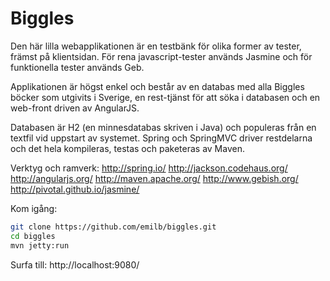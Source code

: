 Biggles
=======

Den här lilla webapplikationen är en testbänk för olika former av tester, främst på klientsidan.
För rena javascript-tester används Jasmine och för funktionella tester används Geb.

Applikationen är högst enkel och består av en databas med alla Biggles böcker som utgivits i Sverige,
en rest-tjänst för att söka i databasen och en web-front driven av AngularJS.

Databasen är H2 (en minnesdatabas skriven i Java) och populeras från en textfil vid uppstart av systemet.
Spring och SpringMVC driver restdelarna och det hela kompileras, testas och paketeras av Maven.

Verktyg och ramverk:
http://spring.io/
http://jackson.codehaus.org/
http://angularjs.org/
http://maven.apache.org/
http://www.gebish.org/
http://pivotal.github.io/jasmine/

Kom igång:
```bash
git clone https://github.com/emilb/biggles.git
cd biggles
mvn jetty:run
```

Surfa till: http://localhost:9080/

